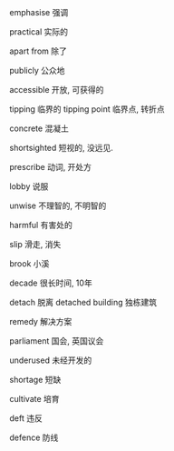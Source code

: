 emphasise 强调

practical 实际的

apart from 除了

publicly 公众地

accessible 开放, 可获得的

tipping 临界的 tipping point 临界点, 转折点

concrete 混凝土

shortsighted 短视的, 没远见.

prescribe 动词, 开处方

lobby 说服

unwise 不理智的, 不明智的

harmful 有害处的

slip 滑走, 消失

brook 小溪

decade 很长时间, 10年

detach 脱离    detached building 独栋建筑

remedy 解决方案

parliament 国会, 英国议会

underused 未经开发的

shortage 短缺

cultivate 培育

deft 违反

defence 防线